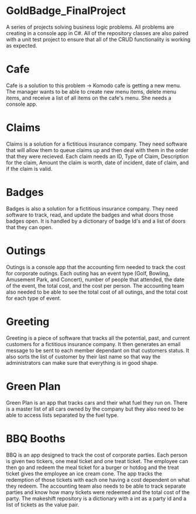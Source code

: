 # GoldBadge_FinalProject
A series of projects solving business logic problems. All problems are creating in a console app in C#. All of the repository classes are also paired with a unit test project to ensure that all of the CRUD functionality is working as expected.

# Cafe
Cafe is a solution to this problem -> Komodo cafe is getting a new menu. The manager wants to be able to create new menu items, delete menu items, and receive a list of all items on the cafe's menu. She needs a console app.

# Claims
Claims is a solution for a fictitious insurance company. They need software that will allow them to queue claims up and then deal with them in the order that they were recieved. Each claim needs an ID, Type of Claim, Description for the claim, Amount the claim is worth, date of incident, date of claim, and if the claim is valid.

# Badges
Badges is also a solution for a fictitious insurance company. They need software to track, read, and update the badges and what doors those badges open. It is handled by a dictionary of badge Id's and a list of doors that they can open. 

# Outings
Outings is a console app that the accounting firm needed to track the cost for corporate outings. Each outing has an event type (Golf, Bowling, Amusement Park, and Concert), number of people that attended, the date of the event, the total cost, and the cost per person. The accounting team also needed to be able to see the total cost of all outings, and the total cost for each type of event.

# Greeting
Greeting is a piece of software that tracks all the potential, past, and current customers for a fictitious insurance company. It then generates an email message to be sent to each member dependant on that customers status. It also sorts the list of customer by their last name so that way the administrators can make sure that everything is in good shape.

# Green Plan
Green Plan is an app that tracks cars and their what fuel they run on. There is a master list of all cars owned by the company but they also need to be able to access lists separated by the fuel type.

# BBQ Booths
BBQ is an app designed to track the cost of corporate parties. Each person is given two tickers, one meal ticket and one treat ticket. The employee can then go and redeem the meal ticket for a burger or hotdog and the treat ticket gives the employee an ice cream cone. The app tracks the redemption of those tickets with each one having a cost dependent on what they redeem. The accounting team also needs to be able to track separate parties and know how many tickets were redeemed and the total cost of the party. The makeshift repository is a dictionary with a int as a party id and a list of tickets as the value pair. 
